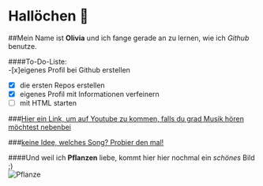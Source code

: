 # Hallöchen 👋  

##Mein Name ist **Olivia** und ich fange gerade an zu lernen, wie ich _Github_ benutze. 
  
####To-Do-Liste:  
-[x]eigenes Profil bei Github erstellen  
-[x] die ersten Repos erstellen  
-[x] eigenes Profil mit Informationen verfeinern  
-[ ] mit HTML starten  
  
###[Hier ein Link, um auf Youtube zu kommen, falls du grad Musik hören möchtest nebenbei](https://www.youtube.com/)  
  
###[keine Idee, welches Song? Probier den mal!](https://www.youtube.com/watch?v=hwRtm8tzwwY)  
  
####Und weil ich **Pflanzen** liebe, kommt hier hier nochmal ein _schönes_ Bild ;)  
![Pflanze](https://static.spektrum.de/fm/912/f2000x857/Echeveria-elegans_iStock-493576070_sultancicekgil.jpg)
<!--
**OliviaPiwe/OliviaPiwe** is a ✨ _special_ ✨ repository because its `README.md` (this file) appears on your GitHub profile.

Here are some ideas to get you started:

- 🔭 I’m currently working on ...
- 🌱 I’m currently learning ...
- 👯 I’m looking to collaborate on ...
- 🤔 I’m looking for help with ...
- 💬 Ask me about ...
- 📫 How to reach me: ...
- 😄 Pronouns: ...
- ⚡ Fun fact: ...
-->
